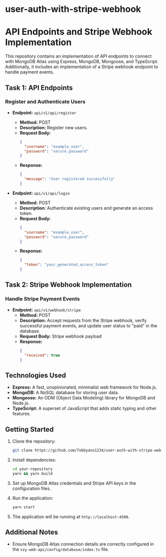 # user-auth-with-stripe-webhook


# API Endpoints and Stripe Webhook Implementation

This repository contains an implementation of API endpoints to connect with MongoDB Atlas using Express, MongoDB, Mongoose, and TypeScript. Additionally, it includes an implementation of a Stripe webhook endpoint to handle payment events.

## Task 1: API Endpoints

### Register and Authenticate Users

- **Endpoint:** `api/v1/api/register`
  - **Method:** POST
  - **Description:** Register new users.
  - **Request Body:**
    ```json
    {
      "username": "example_user",
      "password": "secure_password"
    }
    ```
  - **Response:**
    ```json
    {
      "message": "User registered successfully"
    }
    ```

- **Endpoint:** `api/v1/api/login`
  - **Method:** POST
  - **Description:** Authenticate existing users and generate an access token.
  - **Request Body:**
    ```json
    {
      "username": "example_user",
      "password": "secure_password"
    }
    ```
  - **Response:**
    ```json
    {
      "token": "your_generated_access_token"
    }
    ```



## Task 2: Stripe Webhook Implementation

### Handle Stripe Payment Events

- **Endpoint:** `api/v1/webhook/stripe`
  - **Method:** POST
  - **Description:** Accept requests from the Stripe webhook, verify successful payment events, and update user status to "paid" in the database.
  - **Request Body:** Stripe webhook payload
  - **Response:**
    ```json
    {
      "received": true
    }
    ```

## Technologies Used

- **Express:** A fast, unopinionated, minimalist web framework for Node.js.
- **MongoDB:** A NoSQL database for storing user data.
- **Mongoose:** An ODM (Object Data Modeling) library for MongoDB and Node.js.
- **TypeScript:** A superset of JavaScript that adds static typing and other features.

## Getting Started

1. Clone the repository:

   ```bash
   git clone https://github.com/Tobbyano1234/user-auth-with-stripe-webhook
   ```

2. Install dependencies:

   ```bash
   cd your-repository
   yarn && yarn build
   ```

3. Set up MongoDB Atlas credentials and Stripe API keys in the configuration files.

4. Run the application:

   ```bash
   yarn start
   ```

5. The application will be running at `http://localhost:4500`.

## Additional Notes

- Ensure MongoDB Atlas connection details are correctly configured in the `vzy-web-api/config/database/index.ts` file.
